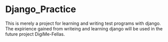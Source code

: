 # Django_Practice

This is merely a project for learning and writing test programs with django.
The expirience gained from writeing and learning django will be used in the future project DigiMe-Fellas.
